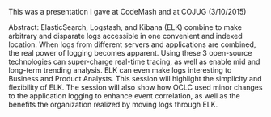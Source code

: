 This was a presentation I gave at CodeMash and at COJUG (3/10/2015)

Abstract:
ElasticSearch, Logstash, and Kibana (ELK) combine to make arbitrary and disparate logs accessible in one convenient and indexed location. When logs from different servers and applications are combined, the real power of logging becomes apparent. Using these 3 open-source technologies can super-charge real-time tracing, as well as enable mid and long-term trending analysis. ELK can even make logs interesting to Business and Product Analysts. This session will highlight the simplicity and flexibility of ELK. The session will also show how OCLC used minor changes to the application logging to enhance event correlation, as well as the benefits the organization realized by moving logs through ELK.
